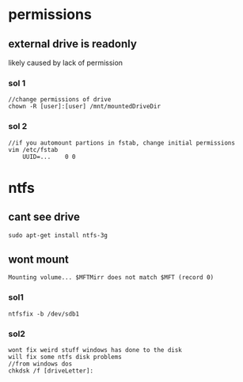 # permissions
## external drive is readonly
likely caused by lack of permission

### sol 1
    //change permissions of drive 
    chown -R [user]:[user] /mnt/mountedDriveDir


### sol 2
    //if you automount partions in fstab, change initial permissions
    vim /etc/fstab
        UUID=...    0 0

# ntfs
## cant see drive
    sudo apt-get install ntfs-3g
## wont mount
    Mounting volume... $MFTMirr does not match $MFT (record 0)
### sol1
    ntfsfix -b /dev/sdb1
### sol2
    wont fix weird stuff windows has done to the disk
    will fix some ntfs disk problems
    //from windows dos
    chkdsk /f [driveLetter]:
